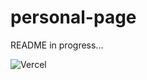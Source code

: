 # personal-page

README in progress...

![Vercel](https://vercelbadge.vercel.app/api/dalvancarvalho/personal-page)

